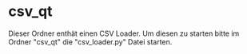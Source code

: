 # csv_qt

Dieser Ordner enthät einen CSV Loader.
Um diesen zu starten bitte im Ordner "csv_qt" die "csv_loader.py" Datei starten.
